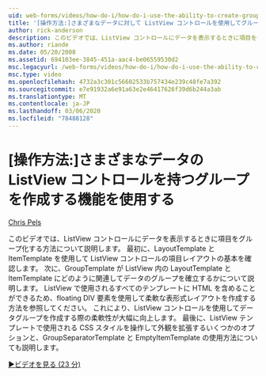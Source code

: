 ```yaml
---
uid: web-forms/videos/how-do-i/how-do-i-use-the-ability-to-create-groups-with-the-listview-control-for-different-data
title: '[操作方法:]さまざまなデータに対して ListView コントロールを使用してグループを作成する機能を使用する |Microsoft Docs'
author: rick-anderson
description: このビデオでは、ListView コントロールにデータを表示するときに項目をグループ化する方法について説明します。 まず、ListView の項目のレイアウトの基礎を参照してください。
ms.author: riande
ms.date: 05/20/2008
ms.assetid: 694103ee-3845-451a-aac4-be06559530d2
msc.legacyurl: /web-forms/videos/how-do-i/how-do-i-use-the-ability-to-create-groups-with-the-listview-control-for-different-data
msc.type: video
ms.openlocfilehash: 4732a3c301c56602533b757434e239c48fe7a392
ms.sourcegitcommit: e7e91932a6e91a63e2e46417626f39d6b244a3ab
ms.translationtype: MT
ms.contentlocale: ja-JP
ms.lasthandoff: 03/06/2020
ms.locfileid: "78488128"
---
```

# <a name="how-do-i-use-the-ability-to-create-groups-with-the-listview-control-for-different-data"></a>[操作方法:]さまざまなデータの ListView コントロールを持つグループを作成する機能を使用する

[Chris Pels](https://twitter.com/chrispels)

このビデオでは、ListView コントロールにデータを表示するときに項目をグループ化する方法について説明します。 最初に、LayoutTemplate と ItemTemplate を使用して ListView コントロールの項目レイアウトの基本を確認します。 次に、GroupTemplate が ListView 内の LayoutTemplate と ItemTemplate にどのように関連してデータのグループを確立するかについて説明します。 ListView で使用されるすべてのテンプレートに HTML を含めることができるため、floating DIV 要素を使用して柔軟な表形式レイアウトを作成する方法を参照してください。 これにより、ListView コントロールを使用してデータグループを作成する際の柔軟性が大幅に向上します。 最後に、ListView テンプレートで使用される CSS スタイルを操作して外観を拡張するいくつかのオプションと、GroupSeparatorTemplate と EmptyItemTemplate の使用方法についても説明します。

[&#9654;ビデオを見る (23 分)](https://channel9.msdn.com/Blogs/ASP-NET-Site-Videos/how-do-i-use-the-ability-to-create-groups-with-the-listview-control-for-different-data)
